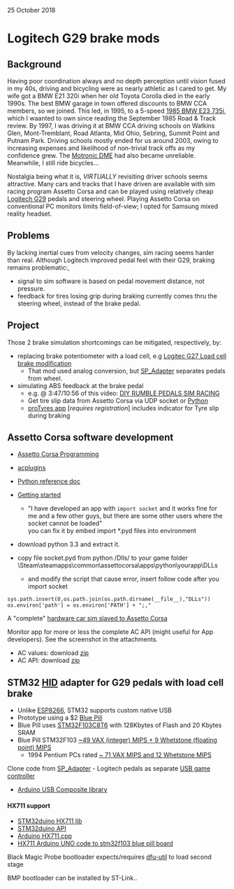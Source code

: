 25 October 2018

# Logitech G29 brake mods
## Background
Having poor coordination always and no depth perception until vision fused in my 40s,
driving and bicycling were as nearly athletic as I cared to get.
My wife got a BMW E21 320i when her old Toyota Corolla died in the early 1990s.
The best BMW garage in town offered discounts to BMW CCA members, so we joined.
This led, in 1995, to a 5-speed [1985 BMW E23 735i](https://drive-my.com/en/test-drive/item/2201-road-test-1985-bmw-735i-e23.html),
which I waanted to own since reading the September 1985 Road & Track review.
By 1997, I was driving it at BMW CCA
driving schools on Watkins Glen, Mont-Tremblant, Road Atlanta, Mid Ohio, Sebring, Summit Point and Putnam Park.  Driving schools mostly ended for us around 2003, owing to increasing expenses and likelihood of non-trivial track offs as my confidence grew. The [Motronic DME](http://www.unixnerd.demon.co.uk/m30.html) had also became unreliable.  Meanwhile, I still ride bicycles...

Nostalgia being what it is, *VIRTUALLY* revisiting driver schools seems attractive.
Many cars and tracks that I have driven are available with sim racing program Assetto Corsa
and can be played using relatively cheap [Logitech G29](https://www.amazon.com/dp/B00Z0UWWYC) pedals and steering wheel.
Playing Assetto Corsa on conventional PC monitors limits field-of-view;
 I opted for Samsung mixed reality headset.

## Problems
By lacking inertial cues from velocity changes, sim racing seems harder than real.
Although Logitech improved pedal feel with their G29, braking remains problematic:,
*   signal to sim software is based on pedal movement distance, not pressure.
*   feedback for tires losing grip during braking currently comes thru the steering wheel, instead of the brake pedal.

## Project
Those 2 brake simulation shortcomings can be mitigated, respectively, by:

*   replacing brake potentiometer with a load cell, e.g
[Logitec G27 Load cell brake modification](https://imgur.com/gallery/gOjAf)  
    * That mod used analog conversion, but [SP_Adapter](https://github.com/robotsrulz/SP_Adapter) separates pedals from wheel.  
*   simulating ABS feedback at the brake pedal  
    * e.g. @ 3:47/10:56 of this video: [DIY RUMBLE PEDALS SIM RACING](https://www.youtube.com/watch?v=8aLqqcEaUVk)  
    * Get tire slip data from Assetto Corsa via UDP socket or [Python](https://gist.github.com/robertcedwards/2f7a061af8ccc987aab2)  
    * [proTyres app](https://www.assettocorsa.net/forum/index.php?threads/protyres-v1-0-0-it%E2%80%99s-all-about-the-tyre.43361/) [*requires registration*]
includes indicator for Tyre slip during braking  


## Assetto Corsa software development
*  [Assetto Corsa Programming](https://www.assettocorsa.net/forum/index.php?forums/programming-language-apps-gui-themes.22/)
*  [acplugins](https://github.com/minolin/acplugins)
* [Python reference doc](https://www.assettocorsa.net/forum/index.php?attachments/acpythondocumentation-pdf.110364/)
* [Getting started](https://github.com/ckendell/ACAppTutorial/blob/master/ACAppTutorial.md)
  * "I have developed an app with `import socket` and it works fine for me and a few other guys, but there are some other users where the socket cannot be loaded"  
you can fix it by embed import *.pyd files into environment

*   download python 3.3 and extract it.
*   copy file socket.pyd from python /Dlls/ to your game folder \Steam\steamapps\common\assettocorsa\apps\python\yourapp\DLLs
    * and modify the script that cause error, insert follow code after you import socket
```
sys.path.insert(0,os.path.join(os.path.dirname(__file__),"DLLs"))
os.environ['path'] = os.environ['PATH'] + ";," 
```

A "complete" [hardware car sim slaved to Assetto Corsa](https://github.com/cv256/CVJoy)

Monitor app for more or less the complete AC API
(might useful for App developers). See the screenshot in the attachments. 
* AC values: download [zip](https://www.assettocorsa.net/forum/index.php?attachments/ac_values-zip.57504/)
* AC API: download [zip](https://www.assettocorsa.net/forum/index.php?attachments/aci_api_1-1_full-zip.57505/)


## STM32 [HID](../Windows/HID) adapter for G29 pedals with load cell brake
- Unlike [ESP8266](ESP8266), STM32 supports custom native USB
- Prototype using a $2 [Blue Pill](http://wiki.stm32duino.com/index.php?title=Blue_Pill)
- Blue Pill uses [STM32F103C8T6](https://www.st.com/en/microcontrollers/stm32f103c8.html)
with 128Kbytes of Flash and 20 Kbytes SRAM
- Blue Pill STM32F103 [~49 VAX (integer) MIPS + 9 Whetstone (floating point) MIPS](http://www.stm32duino.com/viewtopic.php?t=76&start=20)
   - 1994 Pentium PCs rated [~ 71 VAX MIPS and 12 Whetstone MIPS](http://www.roylongbottom.org.uk/whetstone.htm)  


Clone code from [SP_Adapter](https://github.com/robotsrulz/SP_Adapter) - Logitech pedals as separate [USB game controller](../Windows/HID)
- [Arduino USB Composite library](http://www.stm32duino.com/viewtopic.php?f=9&t=3994&start=20)

#### HX711 support
-  [STM32duino HX711 lib](https://www.stm32duino.com/viewtopic.php?t=1613)
-  [STM32duino API](http://wiki.stm32duino.com/index.php?title=API)
-  [Arduino HX711.cpp](https://github.com/bogde/HX711/blob/master/HX711.cpp)
-  [HX711 Arduino UNO code to stm32f103 blue pill board](http://www.stm32duino.com/viewtopic.php?f=2&t=2222#p30232)

Black Magic Probe bootloader expects/requires [dfu-util](http://dfu-util.sourceforge.net/) to load second stage

BMP bootloader can be installed by ST-Link..

